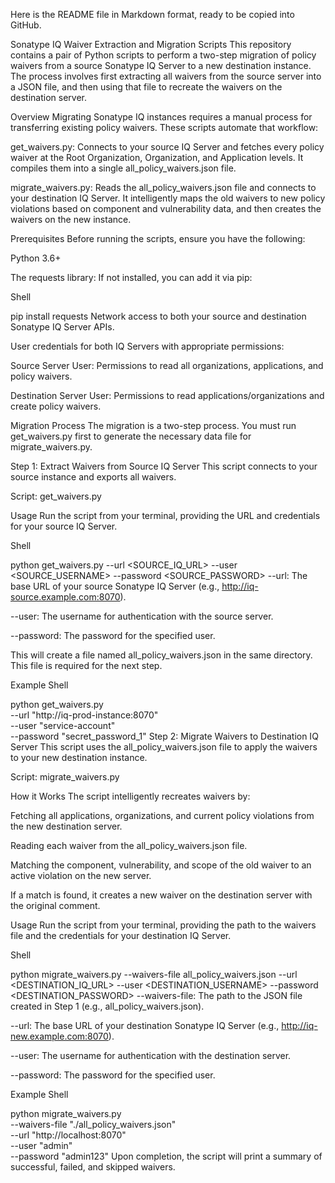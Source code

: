 Here is the README file in Markdown format, ready to be copied into GitHub.

Sonatype IQ Waiver Extraction and Migration Scripts
This repository contains a pair of Python scripts to perform a two-step migration of policy waivers from a source Sonatype IQ Server to a new destination instance. The process involves first extracting all waivers from the source server into a JSON file, and then using that file to recreate the waivers on the destination server.

Overview
Migrating Sonatype IQ instances requires a manual process for transferring existing policy waivers. These scripts automate that workflow:

get_waivers.py: Connects to your source IQ Server and fetches every policy waiver at the Root Organization, Organization, and Application levels. It compiles them into a single all_policy_waivers.json file.

migrate_waivers.py: Reads the all_policy_waivers.json file and connects to your destination IQ Server. It intelligently maps the old waivers to new policy violations based on component and vulnerability data, and then creates the waivers on the new instance.

Prerequisites
Before running the scripts, ensure you have the following:

Python 3.6+

The requests library: If not installed, you can add it via pip:

Shell

pip install requests
Network access to both your source and destination Sonatype IQ Server APIs.

User credentials for both IQ Servers with appropriate permissions:

Source Server User: Permissions to read all organizations, applications, and policy waivers.

Destination Server User: Permissions to read applications/organizations and create policy waivers.

Migration Process
The migration is a two-step process. You must run get_waivers.py first to generate the necessary data file for migrate_waivers.py.

Step 1: Extract Waivers from Source IQ Server
This script connects to your source instance and exports all waivers.

Script: get_waivers.py

Usage
Run the script from your terminal, providing the URL and credentials for your source IQ Server.

Shell

python get_waivers.py --url <SOURCE_IQ_URL> --user <SOURCE_USERNAME> --password <SOURCE_PASSWORD>
--url: The base URL of your source Sonatype IQ Server (e.g., http://iq-source.example.com:8070).

--user: The username for authentication with the source server.

--password: The password for the specified user.

This will create a file named all_policy_waivers.json in the same directory. This file is required for the next step.

Example
Shell

python get_waivers.py \
    --url "http://iq-prod-instance:8070" \
    --user "service-account" \
    --password "secret_password_1"
Step 2: Migrate Waivers to Destination IQ Server
This script uses the all_policy_waivers.json file to apply the waivers to your new destination instance.

Script: migrate_waivers.py

How it Works
The script intelligently recreates waivers by:

Fetching all applications, organizations, and current policy violations from the new destination server.

Reading each waiver from the all_policy_waivers.json file.

Matching the component, vulnerability, and scope of the old waiver to an active violation on the new server.

If a match is found, it creates a new waiver on the destination server with the original comment.

Usage
Run the script from your terminal, providing the path to the waivers file and the credentials for your destination IQ Server.

Shell

python migrate_waivers.py --waivers-file all_policy_waivers.json --url <DESTINATION_IQ_URL> --user <DESTINATION_USERNAME> --password <DESTINATION_PASSWORD>
--waivers-file: The path to the JSON file created in Step 1 (e.g., all_policy_waivers.json).

--url: The base URL of your destination Sonatype IQ Server (e.g., http://iq-new.example.com:8070).

--user: The username for authentication with the destination server.

--password: The password for the specified user.

Example
Shell

python migrate_waivers.py \
    --waivers-file "./all_policy_waivers.json" \
    --url "http://localhost:8070" \
    --user "admin" \
    --password "admin123"
Upon completion, the script will print a summary of successful, failed, and skipped waivers.







